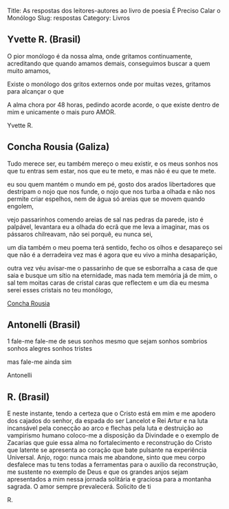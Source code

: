 Title: As respostas dos leitores-autores ao livro de poesia É Preciso Calar o Monólogo
Slug: respostas
Category: Livros

## Yvette R. (Brasil)

O pior monólogo é da nossa alma, onde gritamos continuamente, acreditando que quando amamos demais, conseguimos buscar a quem muito amamos, 

Existe o monólogo dos gritos externos onde por muitas vezes, gritamos para alcançar o que

A alma chora por 48 horas, pedindo acorde acorde, o que existe dentro de mim e unicamente o mais puro AMOR.

Yvette R.

## Concha Rousia (Galiza)

Tudo merece ser,
eu também mereço o meu existir,
e os meus sonhos nos que tu entras sem estar,
nos que eu te meto,
e mas não é eu que te mete.

eu sou quem mantém o mundo em pé,
gosto dos arados libertadores que destripam o nojo que nos funde,
o nojo que nos turba a olhada e não nos permite criar espelhos,
nem de água
só areias que se movem quando engolem,

vejo passarinhos comendo areias de sal nas pedras da parede,
isto é palpável, levantara eu a olhada do ecrã que me leva a imaginar,
mas os pássaros chilreavam,
não sei porquê, eu nunca sei,

um dia também o meu poema terá sentido,
fecho os olhos e desapareço
sei que não é a derradeira vez
mas é agora que eu vivo a minha desaparição,

outra vez véu avisar-me o passarinho
de que se esborralha a casa
de que saia e busque um sítio na eternidade,
mas nada tem memória já de mim,
o sal tem moitas caras de cristal
caras que reflectem
e um dia eu mesma serei esses cristais no teu monólogo,

[Concha Rousia](http://republicadarousia.blogspot.com)


## Antonelli (Brasil)

1
fale-me 
fale-me de seus sonhos
mesmo que sejam sonhos sombrios 
sonhos alegres
sonhos tristes

mas fale-me ainda sim 

Antonelli


## R. (Brasil)

E neste instante, tendo a certeza que o Cristo está em mim e me apodero dos cajados do senhor, da espada do ser Lancelot e Rei Artur e na luta incansável pela conecção ao arco e flechas pela luta e destruição ao vampirismo humano coloco-me a disposição da Divindade e o exemplo de Zacarias que guie essa alma no fortalecimento e reconstrução do Cristo que latente se apresenta ao coração que bate pulsante na experiência Universal. Anjo, rogo: nunca mais me abandone, sinto que meu corpo desfalece mas tu tens todas a ferramentas para o auxilio da reconstrução, me sustente no exemplo de Deus e que os grandes anjos sejam apresentados a mim nessa jornada solitária e graciosa para a montanha sagrada. O amor sempre prevalecerá. Solicito de ti 

R.